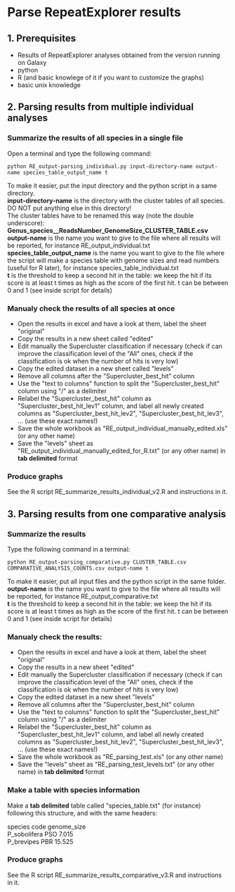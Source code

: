 # Parse RepeatExplorer results

## **1. Prerequisites**

- Results of RepeatExplorer analyses obtained from the version running on Galaxy  
- python  
- R (and basic knowlege of it if you want to customize the graphs)  
- basic unix knowledge  

## **2. Parsing results from multiple individual analyses**

### Summarize the results of all species in a single file

Open a terminal and type the following command:
```
python RE_output-parsing_individual.py input-directory-name output-name species_table_output_name t
```
To make it easier, put the input directory and the python script in a same directory.  
**input-directory-name** is the directory with the cluster tables of all species. DO NOT put anything else in this directory!  
The cluster tables have to be renamed this way (note the double underscore): **Genus_species__ReadsNumber_GenomeSize_CLUSTER_TABLE.csv**  
**output-name** is the name you want to give to the file where all results will be reported, for instance RE_output_individual.txt  
**species_table_output_name** is the name you want to give to the file where the script will make a species table with genome sizes and read numbers (useful for R later), for instance species_table_individual.txt  
**t** is the threshold to keep a second hit in the table: we keep the hit if its score is at least t times as high as the score of the first hit. t can be between 0 and 1 (see inside script for details)  
  
  
### Manualy check the results of all species at once
- Open the results in excel and have a look at them, label the sheet "original"  
- Copy the results in a new sheet called "edited"  
- Edit manually the Supercluster classification if necessary (check if can improve the classification level of the "All" ones, check if the classification is ok when the number of hits is very low)  
- Copy the edited dataset in a new sheet called "levels"  
- Remove all columns after the "Supercluster_best_hit" column  
- Use the "text to columns" function to split the "Supercluster_best_hit" column using "/" as a delimiter  
- Relabel the "Supercluster_best_hit" column as "Supercluster_best_hit_lev1" column, and label all newly created columns as "Supercluster_best_hit_lev2", "Supercluster_best_hit_lev3", ... (use these exact names!)
- Save the whole workbook as "RE_output_individual_manually_edited.xls" (or any other name)  
- Save the "levels" sheet as "RE_output_individual_manually_edited_for_R.txt" (or any other name) in **tab delimited** format  

### Produce graphs
See the R script RE_summarize_results_individual_v2.R and instructions in it.


## **3. Parsing results from one comparative analysis**


### Summarize the results
Type the following command in a terminal: 
```
python RE_output-parsing_comparative.py CLUSTER_TABLE.csv COMPARATIVE_ANALYSIS_COUNTS.csv output-name t
```
To make it easier, put all input files and the python script in the same folder.  
**output-name** is the name you want to give to the file where all results will be reported, for instance RE_output_comparative.txt  
**t** is the threshold to keep a second hit in the table: we keep the hit if its score is at least t times as high as the score of the first hit. t can be between 0 and 1 (see inside script for details) 


### Manualy check the results:
- Open the results in excel and have a look at them, label the sheet "original"  
- Copy the results in a new sheet "edited"  
- Edit manually the Supercluster classification if necessary (check if can improve the classification level of the "All" ones, check if the classification is ok when the number of hits is very low)  
- Copy the edited dataset in a new sheet "levels"  
- Remove all columns after the "Supercluster_best_hit" column  
- Use the "text to columns" function to split the "Supercluster_best_hit" column using "/" as a delimiter  
- Relabel the "Supercluster_best_hit" column as "Supercluster_best_hit_lev1" column, and label all newly created columns as "Supercluster_best_hit_lev2", "Supercluster_best_hit_lev3", ... (use these exact names!)  
- Save the whole workbook as "RE_parsing_test.xls" (or any other name)    
- Save the "levels" sheet as "RE_parsing_test_levels.txt" (or any other name) in **tab delimited** format  

### Make a table with species information

Make a **tab delimited** table called "species_table.txt" (for instance) following this structure, and with the same headers:

species	code	genome_size    
P_sobolifera	PSO	7.015    
P_brevipes	PBR	15.525    

### Produce graphs
See the R script RE_summarize_results_comparative_v3.R and instructions in it.
